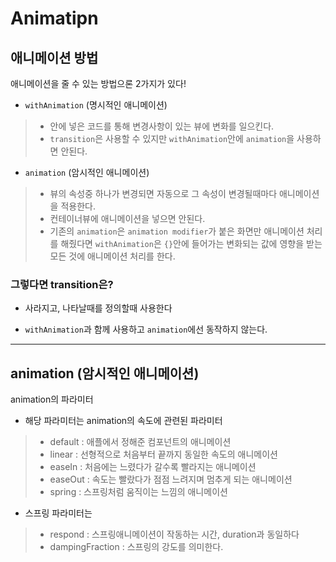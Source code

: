 # Animatipn

## 애니메이션 방법

애니메이션을 줄 수 있는 방법으론 2가지가 있다!

- `withAnimation` (명시적인 애니메이션)
> - 안에 넣은 코드를 통해 변경사항이 있는 뷰에 변화를 일으킨다.
> - `transition`은 사용할 수 있지만 `withAnimation`안에 `animation`을 사용하면 안된다.

- `animation` (암시적인 애니메이션)
> - 뷰의 속성중 하나가 변경되면 자동으로 그 속성이 변경될때마다 애니메이션을 적용한다.
> - 컨테이너뷰에 애니메이션을 넣으면 안된다.
> - 기존의 `animation`은 `animation modifier`가 붙은 화면만 애니메이션 처리를 해줬다면 `withAnimation`은 `{}`안에 들어가는 변화되는 값에 영향을 받는 모든 것에 애니메이션 처리를 한다.

### 그렇다면 transition은?

- 사라지고, 나타날때를 정의할때 사용한다

- `withAnimation`과 함께 사용하고 `animation`에선 동작하지 않는다.

***

## animation (암시적인 애니메이션)

animation의 파라미터
- 해당 파라미터는 animation의 속도에 관련된 파라미터
> - default : 애플에서 정해준 컴포넌트의 애니메이션
> - linear : 선형적으로 처음부터 끝까지 동일한 속도의 애니메이션
> - easeIn : 처음에는 느렸다가 갈수록 빨라지는 애니메이션
> - easeOut : 속도는 빨랐다가 점점 느려지며 멈추게 되는 애니메이션
> - spring : 스프링처럼 움직이는 느낌의 애니메이션

- 스프링 파라미터는 
> - respond : 스프링애니메이션이 작동하는 시간, duration과 동일하다
> - dampingFraction : 스프링의 강도를 의미한다.